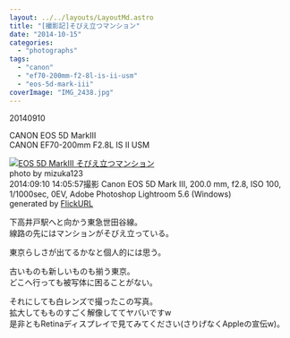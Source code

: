 ```yaml
---
layout: ../../layouts/LayoutMd.astro
title: "[撮影記]そびえ立つマンション"
date: "2014-10-15"
categories: 
  - "photographs"
tags: 
  - "canon"
  - "ef70-200mm-f2-8l-is-ii-usm"
  - "eos-5d-mark-iii"
coverImage: "IMG_2438.jpg"
---
```


20140910

CANON EOS 5D MarkⅢ  
CANON EF70-200mm F2.8L IS II USM

[![EOS 5D MarkⅢ そびえ立つマンション](images/15009932797_1d60fbe46c_b.jpg)](https://www.flickr.com/photos/mizuka123/15009932797/sizes/l/ "そびえ立つマンション")  
photo by mizuka123  
2014:09:10 14:05:57撮影 Canon EOS 5D Mark III, 200.0 mm, f2.8, ISO 100, 1/1000sec, 0EV, Adobe Photoshop Lightroom 5.6 (Windows)  
generated by [FlickURL](https://itunes.apple.com/jp/app/flickurl/id817330241?mt=8)

下高井戸駅へと向かう東急世田谷線。  
線路の先にはマンションがそびえ立っている。

東京らしさが出てるかなと個人的には思う。

古いものも新しいものも揃う東京。  
どこへ行っても被写体に困ることがない。

それにしても白レンズで撮ったこの写真。  
拡大してもものすごく解像しててヤバいですw  
是非ともRetinaディスプレイで見てみてください(さりげなくAppleの宣伝w)。
